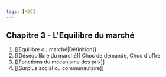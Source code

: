 ```yaml
---
tags: [MOC]
---
```


## Chapitre 3 - L'Equilibre du marché
1. [[Equilibre du marché|Définition]]
2. [[Déséquilibre du marché]] Choc de demande, Choc d'offre
3. [[Fonctions du mécanisme des prix]]
4. [[Surplus social ou communautaire]]